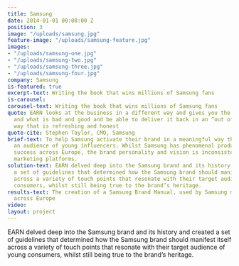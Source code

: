 ```yaml
---
title: Samsung
date: 2014-01-01 00:00:00 Z
position: 3
image: "/uploads/samsung.jpg"
feature-image: "/uploads/samsung-feature.jpg"
images:
- "/uploads/samsung-one.jpg"
- "/uploads/samsung-two.jpg"
- "/uploads/samsung-three.jpg"
- "/uploads/samsung-four.jpg"
company: Samsung
is-featured: true
excerpt-text: Writing the book that wins millions of Samsung fans
is-carousel: 
carousel-text: Writing the book that wins millions of Samsung fans
quote: EARN looks at the business in a different way and gives you the brutal truth
  and what is bad and good and be able to deliver it back in an “out of the world”
  way that is refreshing and honest
quote-cite: Stephen Taylor, CMO, Samsung
brief-text: To help Samsung activate their brand in a meaningful way that engages
  an audience of young influencers. Whilst Samsung has phenomenal products and sales
  success across Europe, the brand personality and vision is inconsistent across its
  marketing platforms. 
solution-text: EARN delved deep into the Samsung brand and its history and created
  a set of guidelines that determined how the Samsung brand should manifest itself
  across a variety of touch points that resonate with their target audience of young
  consumers, whilst still being true to the brand’s heritage.
results-text: The creation of a Samsung Brand Manual, used by Samsung marketing teams
  across Europe
video: 
layout: project
---
```


EARN delved deep into the Samsung brand and its history and created a set of guidelines that determined how the Samsung brand should manifest itself across a variety of touch points that resonate with their target audience of young consumers, whilst still being true to the brand’s heritage.